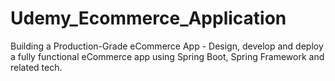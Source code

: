 # Udemy_Ecommerce_Application
Building a Production-Grade eCommerce App - Design, develop and deploy a fully functional eCommerce app using Spring Boot, Spring Framework and related tech.
